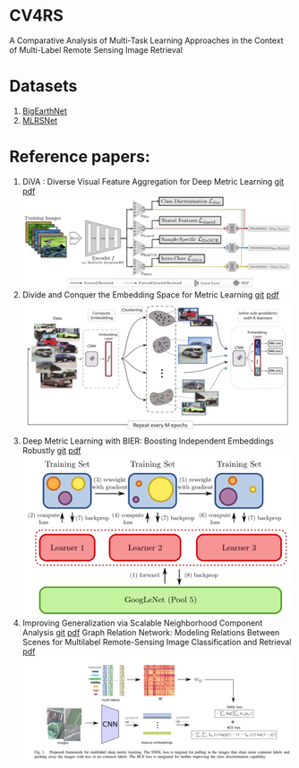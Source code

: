 # CV4RS
A Comparative Analysis of Multi-Task Learning Approaches in the Context of Multi-Label Remote Sensing Image Retrieval

# Datasets
1. [BigEarthNet](http://bigearth.net) 
2. [MLRSNet](https://github.com/cugbrs/MLRSNet)  

# Reference papers:
1. DiVA : Diverse Visual Feature Aggregation for Deep Metric Learning [git](https://github.com/Confusezius/ECCV2020_DiVA_MultiFeature_DML)  [pdf](https://arxiv.org/abs/2004.13458)
![Architecture](Images/diva_arch.jpeg)
2. Divide and Conquer the Embedding Space for Metric Learning [git](https://github.com/CompVis/metric-learning-divide-and-conquer)  [pdf](http://openaccess.thecvf.com/content_CVPR_2019/papers/Sanakoyeu_Divide_and_Conquer_the_Embedding_Space_for_Metric_Learning_CVPR_2019_paper.pdf)
![Architecture](Images/dac_arch.jpeg)
3. Deep Metric Learning with BIER: Boosting Independent Embeddings Robustly [git](https://github.com/mop/bier)  [pdf](https://arxiv.org/abs/1801.04815)
![Architecture](Images/bier_arch.png)
4. Improving Generalization via Scalable Neighborhood Component Analysis [git](https://github.com/microsoft/snca.pytorch)  [pdf](https://openaccess.thecvf.com/content_ECCV_2018/papers/Zhirong_Wu_Improving_Embedding_Generalization_ECCV_2018_paper.pdf) 
  Graph Relation Network: Modeling Relations Between Scenes for Multilabel Remote-Sensing Image Classification and Retrieval [pdf](https://www.umbc.edu/rssipl/people/aplaza/Papers/Journals/2020.TGRS.GRN.pdf)
![Architecture](Images/snca_arch.png)